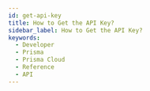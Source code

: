 ```yaml
---
id: get-api-key
title: How to Get the API Key?
sidebar_label: How to Get the API Key?
keywords:
  - Developer
  - Prisma
  - Prisma Cloud
  - Reference
  - API
---
```



